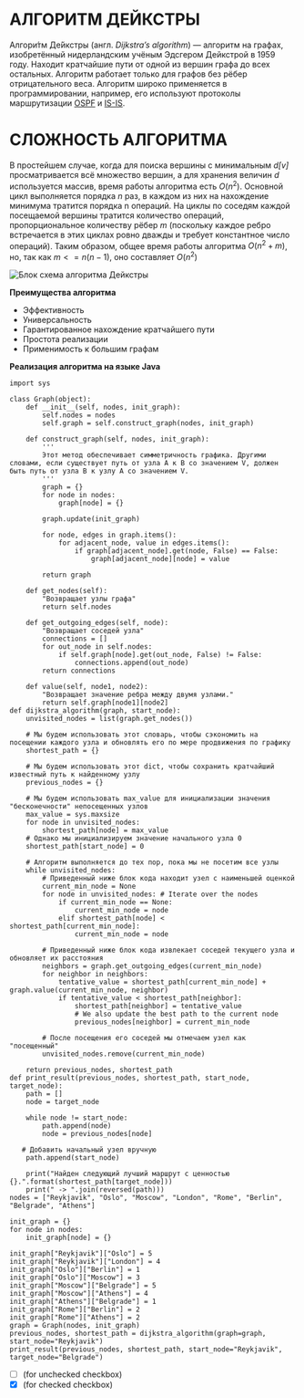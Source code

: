 # **АЛГОРИТМ ДЕЙКСТРЫ**
Алгори́тм Де́йкстры (англ. *Dijkstra’s algorithm*) — алгоритм на графах, изобретённый нидерландским учёным Эдсгером Дейкстрой в 1959 году. 
Находит кратчайшие пути от одной из вершин графа до всех остальных. Алгоритм работает только для графов без рёбер отрицательного веса. 
Алгоритм широко применяется в программировании, например, его используют протоколы маршрутизации [OSPF](https://ru.wikipedia.org/wiki/OSPF) и [IS-IS](https://ru.wikipedia.org/wiki/IS-IS).
# **СЛОЖНОСТЬ АЛГОРИТМА**
В простейшем случае, когда для поиска вершины с минимальным *d[v]* просматривается всё множество вершин, а для хранения величин *d* используется массив, время работы алгоритма есть 
$`O(n^2)`$. Основной цикл выполняется порядка *n* раз, в каждом из них на нахождение минимума тратится порядка n операций. На циклы по соседям каждой посещаемой вершины тратится количество операций, 
пропорциональное количеству рёбер *m* (поскольку каждое ребро встречается в этих циклах ровно дважды и требует константное число операций). Таким образом, общее время работы алгоритма 
$O(n^{2}+m)$, но, так как $m<=n(n-1)$, оно составляет $O(n^2)$

![Блок схема алгоритма Дейкстры](https://upload.wikimedia.org/wikipedia/commons/thumb/d/da/Алгоритм_Дейкстры.pdf/page1-299px-Алгоритм_Дейкстры.pdf.jpg)

**Преимущества алгоритма**
* Эффективность
* Универсальность
* Гарантированное нахождение кратчайшего пути
* Простота реализации
* Применимость к большим графам

**Реализация алгоритма на языке Java**
```
import sys
 
class Graph(object):
    def __init__(self, nodes, init_graph):
        self.nodes = nodes
        self.graph = self.construct_graph(nodes, init_graph)
        
    def construct_graph(self, nodes, init_graph):
        '''
        Этот метод обеспечивает симметричность графика. Другими словами, если существует путь от узла A к B со значением V, должен быть путь от узла B к узлу A со значением V.
        '''
        graph = {}
        for node in nodes:
            graph[node] = {}
        
        graph.update(init_graph)
        
        for node, edges in graph.items():
            for adjacent_node, value in edges.items():
                if graph[adjacent_node].get(node, False) == False:
                    graph[adjacent_node][node] = value
                    
        return graph
    
    def get_nodes(self):
        "Возвращает узлы графа"
        return self.nodes
    
    def get_outgoing_edges(self, node):
        "Возвращает соседей узла"
        connections = []
        for out_node in self.nodes:
            if self.graph[node].get(out_node, False) != False:
                connections.append(out_node)
        return connections
    
    def value(self, node1, node2):
        "Возвращает значение ребра между двумя узлами."
        return self.graph[node1][node2]
def dijkstra_algorithm(graph, start_node):
    unvisited_nodes = list(graph.get_nodes())
 
    # Мы будем использовать этот словарь, чтобы сэкономить на посещении каждого узла и обновлять его по мере продвижения по графику 
    shortest_path = {}
 
    # Мы будем использовать этот dict, чтобы сохранить кратчайший известный путь к найденному узлу
    previous_nodes = {}
 
    # Мы будем использовать max_value для инициализации значения "бесконечности" непосещенных узлов   
    max_value = sys.maxsize
    for node in unvisited_nodes:
        shortest_path[node] = max_value
    # Однако мы инициализируем значение начального узла 0  
    shortest_path[start_node] = 0
    
    # Алгоритм выполняется до тех пор, пока мы не посетим все узлы
    while unvisited_nodes:
        # Приведенный ниже блок кода находит узел с наименьшей оценкой
        current_min_node = None
        for node in unvisited_nodes: # Iterate over the nodes
            if current_min_node == None:
                current_min_node = node
            elif shortest_path[node] < shortest_path[current_min_node]:
                current_min_node = node
                
        # Приведенный ниже блок кода извлекает соседей текущего узла и обновляет их расстояния
        neighbors = graph.get_outgoing_edges(current_min_node)
        for neighbor in neighbors:
            tentative_value = shortest_path[current_min_node] + graph.value(current_min_node, neighbor)
            if tentative_value < shortest_path[neighbor]:
                shortest_path[neighbor] = tentative_value
                # We also update the best path to the current node
                previous_nodes[neighbor] = current_min_node
 
        # После посещения его соседей мы отмечаем узел как "посещенный"
        unvisited_nodes.remove(current_min_node)
    
    return previous_nodes, shortest_path
def print_result(previous_nodes, shortest_path, start_node, target_node):
    path = []
    node = target_node
    
    while node != start_node:
        path.append(node)
        node = previous_nodes[node]
 
   # Добавить начальный узел вручную
    path.append(start_node)
    
    print("Найден следующий лучший маршрут с ценностью {}.".format(shortest_path[target_node]))
    print(" -> ".join(reversed(path)))
nodes = ["Reykjavik", "Oslo", "Moscow", "London", "Rome", "Berlin", "Belgrade", "Athens"]
 
init_graph = {}
for node in nodes:
    init_graph[node] = {}
    
init_graph["Reykjavik"]["Oslo"] = 5
init_graph["Reykjavik"]["London"] = 4
init_graph["Oslo"]["Berlin"] = 1
init_graph["Oslo"]["Moscow"] = 3
init_graph["Moscow"]["Belgrade"] = 5
init_graph["Moscow"]["Athens"] = 4
init_graph["Athens"]["Belgrade"] = 1
init_graph["Rome"]["Berlin"] = 2
init_graph["Rome"]["Athens"] = 2
graph = Graph(nodes, init_graph)
previous_nodes, shortest_path = dijkstra_algorithm(graph=graph, start_node="Reykjavik")
print_result(previous_nodes, shortest_path, start_node="Reykjavik", target_node="Belgrade")
```
- [ ] (for unchecked checkbox)
- [x] (for checked checkbox)
